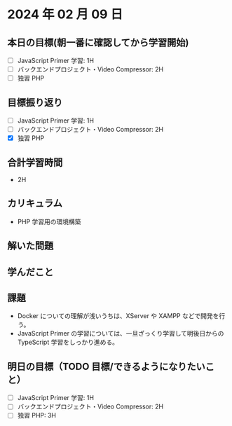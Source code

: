 # 2024 年 02 月 09 日

## 本日の目標(朝一番に確認してから学習開始)

- [ ] JavaScript Primer 学習: 1H
- [ ] バックエンドプロジェクト・Video Compressor: 2H
- [ ] 独習 PHP

## 目標振り返り

- [ ] JavaScript Primer 学習: 1H
- [ ] バックエンドプロジェクト・Video Compressor: 2H
- [x] 独習 PHP

## 合計学習時間

- 2H

## カリキュラム

- PHP 学習用の環境構築

## 解いた問題

## 学んだこと

## 課題

- Docker についての理解が浅いうちは、XServer や XAMPP などで開発を行う。
- JavaScript Primer の学習については、一旦ざっくり学習して明後日からの TypeScript 学習をしっかり進める。

## 明日の目標（TODO 目標/できるようになりたいこと）

- [ ] JavaScript Primer 学習: 1H
- [ ] バックエンドプロジェクト・Video Compressor: 2H
- [ ] 独習 PHP: 3H

